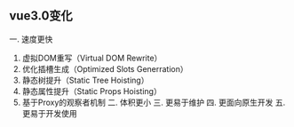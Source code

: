 ## vue3.0变化
一. 速度更快
  1. 虚拟DOM重写（Virtual DOM Rewrite）
  2. 优化插槽生成（Optimized Slots Generration）
  3. 静态树提升（Static Tree Hoisting）
  4. 静态属性提升（Static Props Hoisting）
  5. 基于Proxy的观察者机制
二. 体积更小
三. 更易于维护
四. 更面向原生开发
五. 更易于开发使用
